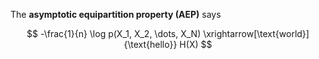 The **asymptotic equipartition property (AEP)** says

$$
-\frac{1}{n} \log p(X_1, X_2, \dots, X_N) \xrightarrow[\text{world}]{\text{hello}} H(X) 
$$